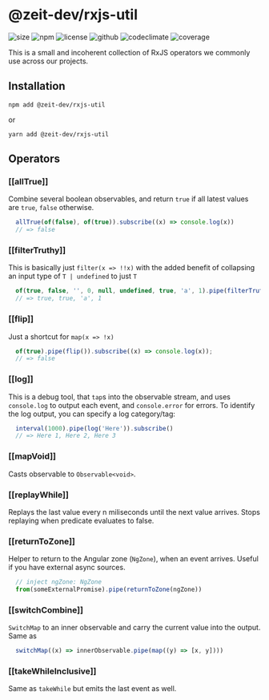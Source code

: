 # @zeit-dev/rxjs-util
![size](https://badgen.net/bundlephobia/minzip/@zeit-dev/rxjs-util)
![npm](https://badgen.net/npm/v/@zeit-dev/rxjs-util)
![license](https://badgen.net/npm/license/@zeit-dev/rxjs-util)
![github](https://badgen.net/github/checks/zeitdev/rxjs-util)
![codeclimate](https://badgen.net/codeclimate/maintainability/zeitdev/rxjs-util)
![coverage](https://badgen.net/codeclimate/coverage/zeitdev/rxjs-util)


This is a small and incoherent collection of RxJS operators we commonly
use across our projects.

## Installation

```shell
npm add @zeit-dev/rxjs-util
```
or
```shell
yarn add @zeit-dev/rxjs-util
```

## Operators

### [[allTrue]]

Combine several boolean observables, and return `true` if 
all latest values are `true`, `false` otherwise.

```typescript
  allTrue(of(false), of(true)).subscribe((x) => console.log(x))
  // => false
``` 

### [[filterTruthy]] 

This is basically just `filter(x => !!x)` with the 
added benefit of collapsing an input type of `T | undefined` to just `T`

```typescript
  of(true, false, '', 0, null, undefined, true, 'a', 1).pipe(filterTruthy()).subscribe((x) => console.log(x));
  // => true, true, 'a', 1
``` 

### [[flip]] 

Just a shortcut for `map(x => !x)`

```typescript
  of(true).pipe(flip()).subscribe((x) => console.log(x));
  // => false
``` 

### [[log]] 

This is a debug tool, that `tap`s into the observable stream,
and uses `console.log` to output each event, and `console.error` for
errors. To identify the log output, you can specify a log category/tag:

```typescript
  interval(1000).pipe(log('Here')).subscribe()
  // => Here 1, Here 2, Here 3
``` 

### [[mapVoid]]

Casts observable to `Observable<void>`.

### [[replayWhile]]

Replays the last value every n miliseconds until the next value arrives.
Stops replaying when predicate evaluates to false.

### [[returnToZone]]

Helper to return to the Angular zone (`NgZone`), when an event arrives.
Useful if you have external async sources.

```typescript
  // inject ngZone: NgZone
  from(someExternalPromise).pipe(returnToZone(ngZone))
```

### [[switchCombine]]

`SwitchMap` to an inner observable and carry the current value into the output.
Same as

```typescript
  switchMap((x) => innerObservable.pipe(map((y) => [x, y])))
```

### [[takeWhileInclusive]]

Same as `takeWhile` but emits the last event as well.
